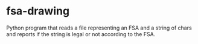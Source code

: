 # fsa-drawing
Python program that reads  a file representing an FSA and a string of chars and reports if the string is legal or not according to the FSA.

